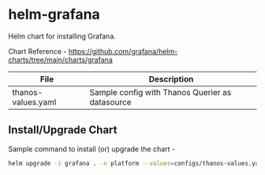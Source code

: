 # helm-grafana

Helm chart for installing Grafana.

Chart Reference - https://github.com/grafana/helm-charts/tree/main/charts/grafana

|File|Description|
|--|--|
|thanos-values.yaml | Sample config with Thanos Querier as datasource|

## Install/Upgrade Chart

Sample command to install (or) upgrade the chart -

```bash
helm upgrade -i grafana . -n platform --values=configs/thanos-values.yaml
```
